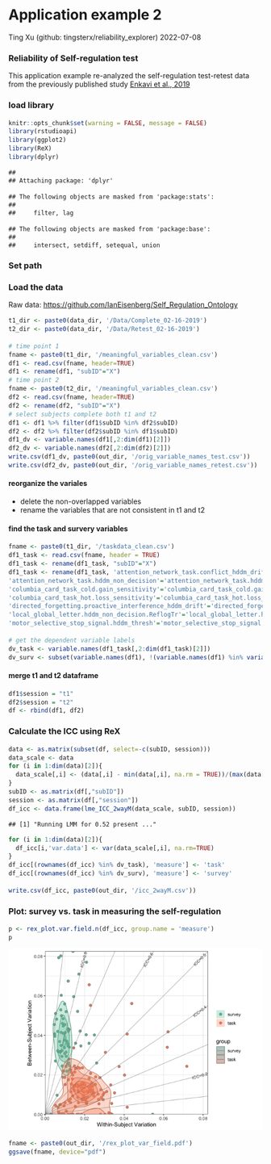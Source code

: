 Application example 2
================
Ting Xu (github: tingsterx/reliability_explorer)
2022-07-08

### Reliability of Self-regulation test

This application example re-analyzed the self-regulation test-retest
data from the previously published study [Enkavi et al.,
2019](https://www.pnas.org/doi/pdf/10.1073/pnas.1818430116)

### load library

``` r
knitr::opts_chunk$set(warning = FALSE, message = FALSE) 
library(rstudioapi)
library(ggplot2)
library(ReX)
library(dplyr)
```

    ## 
    ## Attaching package: 'dplyr'

    ## The following objects are masked from 'package:stats':
    ## 
    ##     filter, lag

    ## The following objects are masked from 'package:base':
    ## 
    ##     intersect, setdiff, setequal, union

### Set path

### Load the data

Raw data: <https://github.com/IanEisenberg/Self_Regulation_Ontology>

``` r
t1_dir <- paste0(data_dir, '/Data/Complete_02-16-2019')
t2_dir <- paste0(data_dir, '/Data/Retest_02-16-2019')

# time point 1
fname <- paste0(t1_dir, '/meaningful_variables_clean.csv')
df1 <- read.csv(fname, header=TRUE)
df1 <- rename(df1, "subID"="X")
# time point 2
fname <- paste0(t2_dir, '/meaningful_variables_clean.csv')
df2 <- read.csv(fname, header=TRUE)
df2 <- rename(df2, "subID"="X")
# select subjects complete both t1 and t2
df1 <- df1 %>% filter(df1$subID %in% df2$subID)
df2 <- df2 %>% filter(df2$subID %in% df1$subID)
df1_dv <- variable.names(df1[,2:dim(df1)[2]])
df2_dv <- variable.names(df2[,2:dim(df2)[2]])
write.csv(df1_dv, paste0(out_dir, '/orig_variable_names_test.csv'))
write.csv(df2_dv, paste0(out_dir, '/orig_variable_names_retest.csv'))
```

#### reorganize the variales

-   delete the non-overlapped variables
-   rename the variables that are not consistent in t1 and t2

#### find the task and survery variables

``` r
fname <- paste0(t1_dir, '/taskdata_clean.csv')
df1_task <- read.csv(fname, header = TRUE)
df1_task <- rename(df1_task, "subID"="X")
df1_task <- rename(df1_task, 'attention_network_task.conflict_hddm_drift'='attention_network_task.conflict_hddm_drift.ReflogTr',
'attention_network_task.hddm_non_decision'='attention_network_task.hddm_non_decision.ReflogTr',
'columbia_card_task_cold.gain_sensitivity'='columbia_card_task_cold.gain_sensitivity.logTr',
'columbia_card_task_hot.loss_sensitivity'='columbia_card_task_hot.loss_sensitivity.ReflogTr',
'directed_forgetting.proactive_interference_hddm_drift'='directed_forgetting.proactive_interference_hddm_drift.logTr',
'local_global_letter.hddm_non_decision.ReflogTr'='local_global_letter.hddm_non_decision',
'motor_selective_stop_signal.hddm_thresh'='motor_selective_stop_signal.hddm_thresh.logTr')

# get the dependent variable labels
dv_task <- variable.names(df1_task[,2:dim(df1_task)[2]])
dv_surv <- subset(variable.names(df1), !(variable.names(df1) %in% variable.names(df1_task)))
```

#### merge t1 and t2 dataframe

``` r
df1$session = "t1"
df2$session = "t2"
df <- rbind(df1, df2)
```

### Calculate the ICC using ReX

``` r
data <- as.matrix(subset(df, select=-c(subID, session)))
data_scale <- data
for (i in 1:dim(data)[2]){
  data_scale[,i] <- (data[,i] - min(data[,i], na.rm = TRUE))/(max(data[,i], na.rm = TRUE) - min(data[,i], na.rm = TRUE))
}
subID <- as.matrix(df[,"subID"])
session <- as.matrix(df[,"session"])
df_icc <- data.frame(lme_ICC_2wayM(data_scale, subID, session))
```

    ## [1] "Running LMM for 0.52 present ..."

``` r
for (i in 1:dim(data)[2]){
  df_icc[i,'var.data'] <- var(data_scale[,i], na.rm=TRUE)
}
df_icc[(rownames(df_icc) %in% dv_task), 'measure'] <- 'task'
df_icc[(rownames(df_icc) %in% dv_surv), 'measure'] <- 'survey'

write.csv(df_icc, paste0(out_dir, '/icc_2wayM.csv'))
```

### Plot: survey vs. task in measuring the self-regulation

``` r
p <- rex_plot.var.field.n(df_icc, group.name = 'measure')
p
```

![](Application2_files/figure-gfm/unnamed-chunk-2-1.png)<!-- -->

``` r
fname <- paste0(out_dir, '/rex_plot_var_field.pdf')
ggsave(fname, device="pdf")
```
